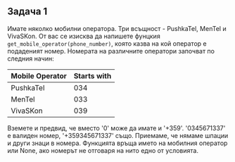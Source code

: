 ## Задача 1 ##

Имате няколко мобилни оператора. Три всъщност - PushkaTel, MenTel и VivaSKon. От вас се изисква да напишете фунцкия 
```get_mobile_operator(phone_number)```, която казва на кой оператор е подаденият номер. Номерата на различните оператори 
започват по следния начин:

Mobile Operator | Starts with
--------------- | -----------
PushkaTel        | 034
MenTel           | 033
VivaSKon         | 039

Вземете и предвид, че вместо '0' може да имате и '+359'. '0345671337' е валиден номер, '+359345671337' също. Приемаме, че 
нямаме шпации и други знаци в номера. Функцията връща името на мобилния оператор или None, ако номерът не отговаря на нито едно
от условията.
